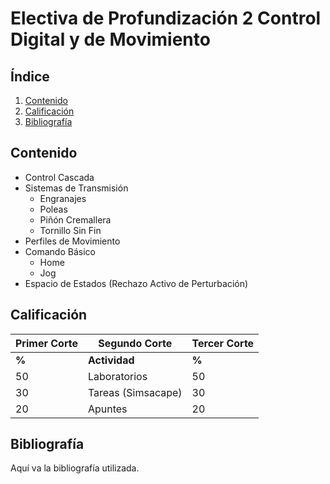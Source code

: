# Electiva de Profundización 2 Control Digital y de Movimiento 

## Índice
1. [Contenido](#contenido)
2. [Calificación](#calificación)
3. [Bibliografía](#bibliografía)

## Contenido
- Control Cascada
- Sistemas de Transmisión
  - Engranajes
  - Poleas
  - Piñón Cremallera
  - Tornillo Sin Fin
- Perfiles de Movimiento
- Comando Básico
  - Home
  - Jog
- Espacio de Estados (Rechazo Activo de Perturbación)

## Calificación
<div align="center">

|     **Primer Corte**     | **Segundo Corte**        | **Tercer Corte**         |
|--------------------------|--------------------------|--------------------------|
| **%** |**Actividad**     | **%** |**Actividad**     | **%** |**Actividad**     |
|  50 | Laboratorios       | 50 | Laboratorios        | 50 | Laboratorios          | 
|  30 | Tareas (Simsacape) | 30 | Tareas (Simsacape)  |30 | Tareas (Simsacape)    |
|  20 | Apuntes            |  20 | Apuntes            |  20 | Apuntes |

</div>


## Bibliografía
Aquí va la bibliografía utilizada.
